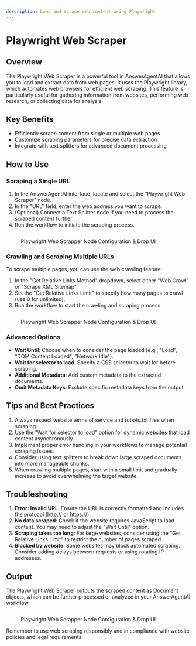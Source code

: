 ```yaml
---
description: Load and scrape web content using Playwright
---
```


# Playwright Web Scraper

## Overview

The Playwright Web Scraper is a powerful tool in AnswerAgentAI that allows you to load and extract data from web pages. It uses the Playwright library, which automates web browsers for efficient web scraping. This feature is particularly useful for gathering information from websites, performing web research, or collecting data for analysis.

## Key Benefits

-   Efficiently scrape content from single or multiple web pages
-   Customize scraping parameters for precise data extraction
-   Integrate with text splitters for advanced document processing

## How to Use

### Scraping a Single URL

1. In the AnswerAgentAI interface, locate and select the "Playwright Web Scraper" node.
2. In the "URL" field, enter the web address you want to scrape.
3. (Optional) Connect a Text Splitter node if you need to process the scraped content further.
4. Run the workflow to initiate the scraping process.

<!-- TODO: Screenshot of the Playwright Web Scraper node configuration for a single URL -->
<figure><img src="/.gitbook/assets/screenshots/playwright.png" alt="" /><figcaption><p> Playwright Web Scrapper Node Configuration  &#x26; Drop UI</p></figcaption></figure>

### Crawling and Scraping Multiple URLs

To scrape multiple pages, you can use the web crawling feature:

1. In the "Get Relative Links Method" dropdown, select either "Web Crawl" or "Scrape XML Sitemap".
2. Set the "Get Relative Links Limit" to specify how many pages to crawl (use 0 for unlimited).
3. Run the workflow to start the crawling and scraping process.

<!-- TODO: Screenshot of the Playwright Web Scraper node configuration for multiple URLs -->
<figure><img src="/.gitbook/assets/screenshots/playwrightscraperwebcrawl.png" alt="" /><figcaption><p> Playwright Web Scrapper Node Configuration  &#x26; Drop UI</p></figcaption></figure>

### Advanced Options

-   **Wait Until**: Choose when to consider the page loaded (e.g., "Load", "DOM Content Loaded", "Network Idle").
-   **Wait for selector to load**: Specify a CSS selector to wait for before scraping.
-   **Additional Metadata**: Add custom metadata to the extracted documents.
-   **Omit Metadata Keys**: Exclude specific metadata keys from the output.

## Tips and Best Practices

1. Always respect website terms of service and robots.txt files when scraping.
2. Use the "Wait for selector to load" option for dynamic websites that load content asynchronously.
3. Implement proper error handling in your workflows to manage potential scraping issues.
4. Consider using text splitters to break down large scraped documents into more manageable chunks.
5. When crawling multiple pages, start with a small limit and gradually increase to avoid overwhelming the target website.

## Troubleshooting

1. **Error: Invalid URL**: Ensure the URL is correctly formatted and includes the protocol (http:// or https://).
2. **No data scraped**: Check if the website requires JavaScript to load content. You may need to adjust the "Wait Until" option.
3. **Scraping takes too long**: For large websites, consider using the "Get Relative Links Limit" to restrict the number of pages scraped.
4. **Blocked by website**: Some websites may block automated scraping. Consider adding delays between requests or using rotating IP addresses.

## Output

The Playwright Web Scraper outputs the scraped content as Document objects, which can be further processed or analyzed in your AnswerAgentAI workflow.

<!-- TODO: Screenshot or code snippet showing an example of the scraped output -->
<figure><img src="/.gitbook/assets/screenshots/playrightwebscreapperlinks.png" alt="" /><figcaption><p> Playwright Web Scrapper Node Configuration  &#x26; Drop UI</p></figcaption></figure>

Remember to use web scraping responsibly and in compliance with website policies and legal requirements.
